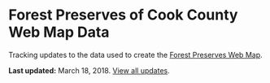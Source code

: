 # Forest Preserves of Cook County Web Map Data
Tracking updates to the data used to create the [Forest Preserves Web Map](https://map.fpdcc.com). 

**Last updated:** March 18, 2018. [View all updates](https://choosealicense.com/licenses/cc-by-sa-4.0/).

